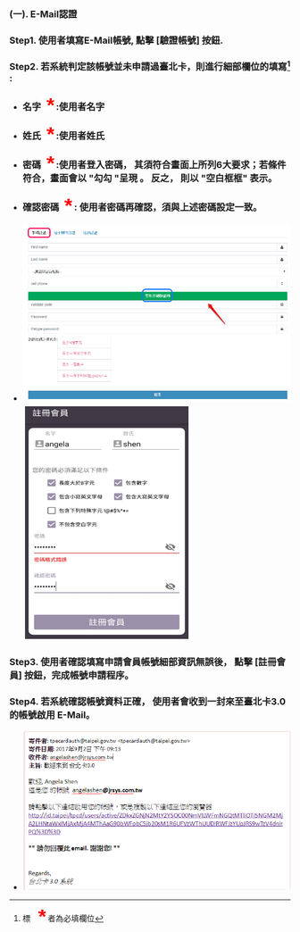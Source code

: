 ### \(一\). E-Mail認證

### Step1. 使用者填寫E-Mail帳號,  點擊 \[驗證帳號\] 按鈕.

### Step2. 若系統判定該帳號並未申請過臺北卡，則進行細部欄位的填寫[^1] :

* ### 名字![](/assets/star.png)  :使用者名字
* ### 姓氏![](/assets/star.png)  :使用者姓氏
* ### 密碼![](/assets/star.png)  :使用者登入密碼， 其須符合畫面上所列6大要求；若條件符合，畫面會以 "勾勾 "呈現 。 反之， 則以 "空白框框" 表示。
* ### 確認密碼![](/assets/star.png) : 使用者密碼再確認，須與上述密碼設定一致。
* #### ![](/assets/phone_registered.png)![](/assets/email_registered1.png)

### Step3. 使用者確認填寫申請會員帳號細部資訊無誤後， 點擊 \[註冊會員\] 按鈕，完成帳號申請程序。

### Step4. 若系統確認帳號資料正確， 使用者會收到一封來至臺北卡3.0 的帳號啟用                 E-Mail。

* ![](/assets/email_confirm.png)

[^1]: 標 ![](/assets/star.png) 者為必填欄位


